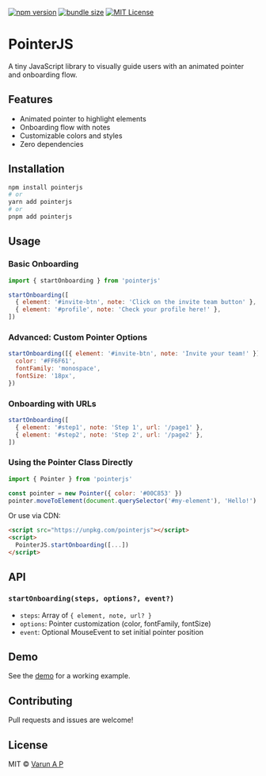 [![npm version](https://img.shields.io/npm/v/pointerjs.svg)](https://www.npmjs.com/package/pointerjs)
[![bundle size](https://badgen.net/bundlephobia/minzip/pointerjs)](https://bundlephobia.com/result?p=pointerjs)
[![MIT License](https://img.shields.io/badge/license-MIT-blue.svg)](./LICENSE)

# PointerJS

A tiny JavaScript library to visually guide users with an animated pointer and onboarding flow.

## Features

- Animated pointer to highlight elements
- Onboarding flow with notes
- Customizable colors and styles
- Zero dependencies

## Installation

```bash
npm install pointerjs
# or
yarn add pointerjs
# or
pnpm add pointerjs
```

## Usage

### Basic Onboarding

```js
import { startOnboarding } from 'pointerjs'

startOnboarding([
  { element: '#invite-btn', note: 'Click on the invite team button' },
  { element: '#profile', note: 'Check your profile here!' },
])
```

### Advanced: Custom Pointer Options

```js
startOnboarding([{ element: '#invite-btn', note: 'Invite your team!' }], {
  color: '#FF6F61',
  fontFamily: 'monospace',
  fontSize: '18px',
})
```

### Onboarding with URLs

```js
startOnboarding([
  { element: '#step1', note: 'Step 1', url: '/page1' },
  { element: '#step2', note: 'Step 2', url: '/page2' },
])
```

### Using the Pointer Class Directly

```js
import { Pointer } from 'pointerjs'

const pointer = new Pointer({ color: '#00C853' })
pointer.moveToElement(document.querySelector('#my-element'), 'Hello!')
```

Or use via CDN:

```html
<script src="https://unpkg.com/pointerjs"></script>
<script>
  PointerJS.startOnboarding([...])
</script>
```

## API

### `startOnboarding(steps, options?, event?)`

- `steps`: Array of `{ element, note, url? }`
- `options`: Pointer customization (color, fontFamily, fontSize)
- `event`: Optional MouseEvent to set initial pointer position

## Demo

See the [demo](./demo/index.html) for a working example.

## Contributing

Pull requests and issues are welcome!

## License

MIT © [Varun A P](https://github.com/apvarun)
